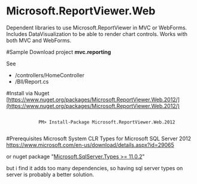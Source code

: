 # Microsoft.ReportViewer.Web
Dependent libraries to use Microsoft.ReportViewer in MVC or WebForms. Includes DataVisualization to be able to render chart controls. Works with both MVC and WebForms. 


#Sample
Download project __mvc.reporting__

See

 * /controllers/HomeController
 * /Bll/Report.cs



#Install via Nuget
[https://www.nuget.org/packages/Microsoft.ReportViewer.Web.2012/](https://www.nuget.org/packages/Microsoft.ReportViewer.Web.2012/)


<div class="nuget-badge">
    <p>
        <code>
            PM&gt; Install-Package Microsoft.ReportViewer.Web.2012
        </code>
    </p>
</div>

#Prerequisites
Microsoft System CLR Types for Microsoft SQL Server 2012
https://www.microsoft.com/en-us/download/details.aspx?id=29065


or nuget package "[Microsoft.SqlServer.Types >= 11.0.2](https://www.nuget.org/packages/Microsoft.SqlServer.Types/)"

but i find it adds too many dependencies, so having sql server types on server is probably a better solution.


